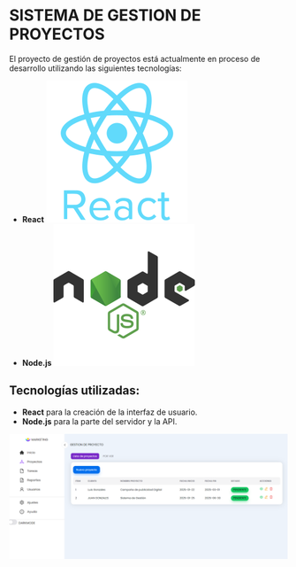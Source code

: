 # SISTEMA DE GESTION DE PROYECTOS

El proyecto de gestión de proyectos está actualmente en proceso de desarrollo utilizando las siguientes tecnologías:

- **React** ![React](https://raw.githubusercontent.com/devicons/devicon/master/icons/react/react-original-wordmark.svg) 
- **Node.js** ![Node.js](https://raw.githubusercontent.com/devicons/devicon/master/icons/nodejs/nodejs-original-wordmark.svg)


## Tecnologías utilizadas:
- **React** para la creación de la interfaz de usuario.
- **Node.js** para la parte del servidor y la API.

![alt text](image.png)
